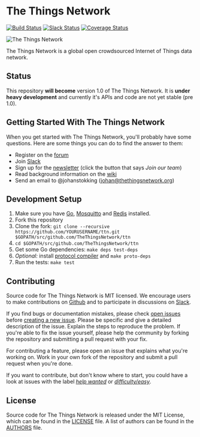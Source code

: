 The Things Network
==================

[![Build Status](https://travis-ci.org/TheThingsNetwork/ttn.svg?branch=develop)](https://travis-ci.org/TheThingsNetwork/ttn) [![Slack Status](https://slack.thethingsnetwork.org/badge.svg)](https://slack.thethingsnetwork.org/) [![Coverage Status](https://coveralls.io/repos/github/TheThingsNetwork/ttn/badge.svg?branch=develop)](https://coveralls.io/github/TheThingsNetwork/ttn?branch=develop)

![The Things Network](http://thethingsnetwork.org/static/ttn/media/The%20Things%20Uitlijning.svg)


The Things Network is a global open crowdsourced Internet of Things data network.

## Status

This repository **will become** version 1.0 of The Things Network. It is **under heavy development** and currently it's APIs and code are not yet stable (pre 1.0).

## Getting Started With The Things Network

When you get started with The Things Network, you'll probably have some questions. Here are some things you can do to find the answer to them:

- Register on the [forum](http://forum.thethingsnetwork.org)
- Join [Slack](https://slack.thethingsnetwork.org)
- Sign up for the [newsletter](http://thethingsnetwork.org/#team) (click the button that says *Join our team*)
- Read background information on the [wiki](http://thethingsnetwork.org/wiki)
- Send an email to @johanstokking (johan@thethingsnetwork.org)

## Development Setup

1. Make sure you have [Go](https://golang.org), [Mosquitto](http://mosquitto.org/download/) and [Redis](http://redis.io/download) installed.
2. Fork this repository
3. Clone the fork: `git clone --recursive https://github.com/YOURUSERNAME/ttn.git $GOPATH/src/github.com/TheThingsNetwork/ttn`
4. `cd $GOPATH/src/github.com/TheThingsNetwork/ttn`
5. Get some Go dependencies: `make deps test-deps`
6. _Optional:_ install [protocol compiler](https://github.com/google/protobuf) and `make proto-deps`
7. Run the tests: `make test`

## Contributing

Source code for The Things Network is MIT licensed. We encourage users to make contributions on [Github](https://github.com/TheThingsNetwork/ttn) and to participate in discussions on [Slack](https://slack.thethingsnetwork.org).

If you find bugs or documentation mistakes, please check [open issues](https://github.com/TheThingsNetwork/ttn/issues) before [creating a new issue](https://github.com/TheThingsNetwork/ttn/issues/new). Please be specific and give a detailed description of the issue. Explain the steps to reproduce the problem. If you're able to fix the issue yourself, please help the community by forking the repository and submitting a pull request with your fix.

For contributing a feature, please open an issue that explains what you're working on. Work in your own fork of the repository and submit a pull request when you're done.

If you want to contribute, but don't know where to start, you could have a look at issues with the label [*help wanted*](https://github.com/TheThingsNetwork/ttn/labels/help%20wanted) or [*difficulty/easy*](https://github.com/TheThingsNetwork/ttn/labels/difficulty%2Feasy).

## License

Source code for The Things Network is released under the MIT License, which can be found in the [LICENSE](LICENSE) file. A list of authors can be found in the [AUTHORS](AUTHORS) file.
